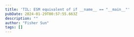 ```yaml
---
title: 'TIL: ESM equivalent of if __name__ == "__main__"'
pubDate: 2024-01-29T00:57:55.663Z
description: ""
author: "Fisher Sun"
tags: []
---
```

